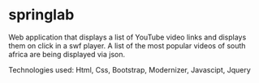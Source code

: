 # springlab
Web application that displays a list of YouTube video links and displays them on click in a swf player.
A list of the most popular videos of south africa are being displayed via json.

Technologies used: 
Html,
Css,
Bootstrap,
Modernizer,
Javascipt,
Jquery

